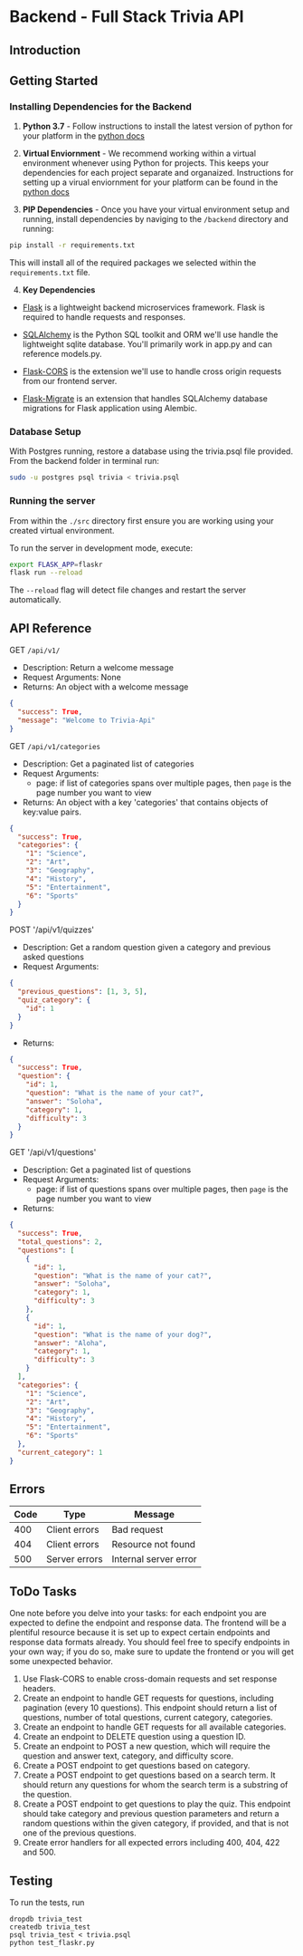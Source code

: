 # Backend - Full Stack Trivia API

## Introduction

## Getting Started

### Installing Dependencies for the Backend

1. **Python 3.7** - Follow instructions to install the latest version of python for your platform in the [python docs](https://docs.python.org/3/using/unix.html#getting-and-installing-the-latest-version-of-python)

2. **Virtual Enviornment** - We recommend working within a virtual environment whenever using Python for projects. This keeps your dependencies for each project separate and organaized. Instructions for setting up a virual enviornment for your platform can be found in the [python docs](https://packaging.python.org/guides/installing-using-pip-and-virtual-environments/)

3. **PIP Dependencies** - Once you have your virtual environment setup and running, install dependencies by naviging to the `/backend` directory and running:

```bash
pip install -r requirements.txt
```

This will install all of the required packages we selected within the `requirements.txt` file.

4. **Key Dependencies**

- [Flask](http://flask.pocoo.org/) is a lightweight backend microservices framework. Flask is required to handle requests and responses.

- [SQLAlchemy](https://www.sqlalchemy.org/) is the Python SQL toolkit and ORM we'll use handle the lightweight sqlite database. You'll primarily work in app.py and can reference models.py.

- [Flask-CORS](https://flask-cors.readthedocs.io/en/latest/#) is the extension we'll use to handle cross origin requests from our frontend server.

- [Flask-Migrate](https://flask-migrate.readthedocs.io/en/latest/) is an extension that handles SQLAlchemy database migrations for Flask application using Alembic.

### Database Setup

With Postgres running, restore a database using the trivia.psql file provided. From the backend folder in terminal run:

```bash
sudo -u postgres psql trivia < trivia.psql
```

### Running the server

From within the `./src` directory first ensure you are working using your created virtual environment.

To run the server in development mode, execute:

```bash
export FLASK_APP=flaskr
flask run --reload
```

The `--reload` flag will detect file changes and restart the server automatically.

## API Reference

GET `/api/v1/`

- Description: Return a welcome message
- Request Arguments: None
- Returns: An object with a welcome message

```json
{
  "success": True,
  "message": "Welcome to Trivia-Api"
}
```

GET `/api/v1/categories`

- Description: Get a paginated list of categories
- Request Arguments:
  - page: if list of categories spans over multiple pages, then `page` is the page number you want to view
- Returns: An object with a key 'categories' that contains objects of key:value pairs.

```json
{
  "success": True,
  "categories": {
    "1": "Science",
    "2": "Art",
    "3": "Geography",
    "4": "History",
    "5": "Entertainment",
    "6": "Sports"
  }
}
```

POST '/api/v1/quizzes'

- Description: Get a random question given a category and previous asked questions
- Request Arguments:

```json
{
  "previous_questions": [1, 3, 5],
  "quiz_category": {
    "id": 1
  }
}
```

- Returns:

```json
{
  "success": True,
  "question": {
    "id": 1,
    "question": "What is the name of your cat?",
    "answer": "Soloha",
    "category": 1,
    "difficulty": 3
  }
}
```

GET '/api/v1/questions'

- Description: Get a paginated list of questions
- Request Arguments:
  - page: if list of questions spans over multiple pages, then `page` is the page number you want to view
- Returns:

```json
{
  "success": True,
  "total_questions": 2,
  "questions": [
    {
      "id": 1,
      "question": "What is the name of your cat?",
      "answer": "Soloha",
      "category": 1,
      "difficulty": 3
    },
    {
      "id": 1,
      "question": "What is the name of your dog?",
      "answer": "Aloha",
      "category": 1,
      "difficulty": 3
    }
  ],
  "categories": {
    "1": "Science",
    "2": "Art",
    "3": "Geography",
    "4": "History",
    "5": "Entertainment",
    "6": "Sports"
  },
  "current_category": 1
}
```

## Errors

| Code | Type          | Message               |
| ---- | ------------- | --------------------- |
| 400  | Client errors | Bad request           |
| 404  | Client errors | Resource not found    |
| 500  | Server errors | Internal server error |

## ToDo Tasks

One note before you delve into your tasks: for each endpoint you are expected to define the endpoint and response data. The frontend will be a plentiful resource because it is set up to expect certain endpoints and response data formats already. You should feel free to specify endpoints in your own way; if you do so, make sure to update the frontend or you will get some unexpected behavior.

1. Use Flask-CORS to enable cross-domain requests and set response headers.
2. Create an endpoint to handle GET requests for questions, including pagination (every 10 questions). This endpoint should return a list of questions, number of total questions, current category, categories.
3. Create an endpoint to handle GET requests for all available categories.
4. Create an endpoint to DELETE question using a question ID.
5. Create an endpoint to POST a new question, which will require the question and answer text, category, and difficulty score.
6. Create a POST endpoint to get questions based on category.
7. Create a POST endpoint to get questions based on a search term. It should return any questions for whom the search term is a substring of the question.
8. Create a POST endpoint to get questions to play the quiz. This endpoint should take category and previous question parameters and return a random questions within the given category, if provided, and that is not one of the previous questions.
9. Create error handlers for all expected errors including 400, 404, 422 and 500.

## Testing

To run the tests, run

```
dropdb trivia_test
createdb trivia_test
psql trivia_test < trivia.psql
python test_flaskr.py
```
